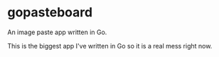 # gopasteboard
An image paste app written in Go.

This is the biggest app I've written in Go so it is a real mess right now.